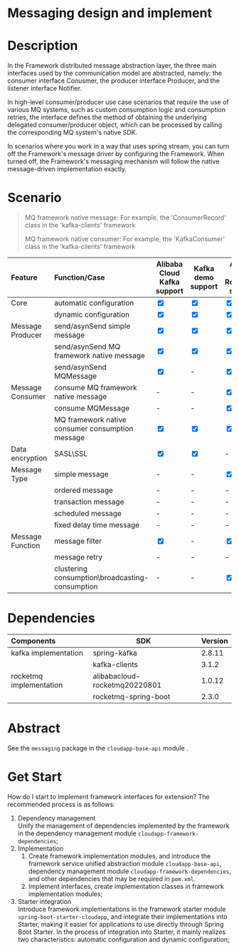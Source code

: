 # Messaging design and implement

# Description

In the Framework distributed message abstraction layer, the three main interfaces used by the communication model are abstracted, namely: the consumer interface Conusmer, the producer interface Producer, and the listener interface Notifier.

In high-level consumer/producer use case scenarios that require the use of various MQ systems, such as custom consumption logic and consumption retries, the interface defines the method of obtaining the underlying delegated consumer/producer object, which can be processed by calling the corresponding MQ system's native SDK.

In scenarios where you work in a way that uses spring stream, you can turn off the Framework's message driver by configuring the Framework. When turned off, the Framework's messaging mechanism will follow the native message-driven implementation exactly.

# Scenario

> MQ framework native message: For example, the 'ConsumerRecord' class in the 'kafka-clients' framework
> 
> MQ framework native consumer:  For example, the 'KafkaConsumer' class in the 'kafka-clients' framework

| **Feature**      | **Function/Case**                                | **Alibaba Cloud Kafka support** | **Kafka demo support**           | **Alibaba Cloud RocketMQ support**  | **RocketMQ demo support**       |
|:-----------------|:-------------------------------------------------|---------------------------------|----------------------------------|-------------------------------------|---------------------------------|
| Core             | automatic configuration                          | <input type="checkbox" checked> | <input type="checkbox" checked>  | <input type="checkbox" checked>     | <input type="checkbox" checked> |
|                  | dynamic configuration                            | <input type="checkbox" checked> | <input type="checkbox" checked>  | <input type="checkbox" checked>     | <input type="checkbox" checked> |
| Message Producer | send/asynSend simple message                     | <input type="checkbox" checked> | <input type="checkbox" checked>  | <input type="checkbox" checked>     | <input type="checkbox" checked> |
|                  | send/asynSend MQ framework native message        | <input type="checkbox" checked> | <input type="checkbox" checked>  | <input type="checkbox" checked>     | -                               |
|                  | send/asynSend MQMessage                          | <input type="checkbox" checked> | -                                | <input type="checkbox" checked>     | -                               |
| Message Consumer | consume MQ framework native message              | -                               | -                                | <input type="checkbox" checked>     | -                               |
|                  | consume MQMessage                                | -                               | -                                | <input type="checkbox" checked>     | <input type="checkbox" checked> |
|                  | MQ framework native consumer consumption message | <input type="checkbox" checked> | <input type="checkbox" checked>  | <input type="checkbox" checked>     | -                               |
| Data encryption  | SASL\SSL                                         | <input type="checkbox" checked> | <input type="checkbox" checked>  | -                                   | -                               |
| Message Type     | simple message                                   | -                               | -                                | <input type="checkbox" checked>     | <input type="checkbox" checked> |
|                  | ordered message                                  | -                               | -                                | -                                   | -                               |
|                  | transaction message                              | -                               | -                                | -                                   | -                               |
|                  | scheduled message                                | -                               | -                                | -                                   | -                               |
|                  | fixed delay time message                         | -                               | -                                | -                                   | -                               |
| Message Function | message filter                                   | <input type="checkbox" checked> | -                                | <input type="checkbox" checked>     | -                               |
|                  | message retry                                    | -                               | -                                | -                                   | -                               |
|                  | clustering consumption\broadcasting-consumption  | -                               | -                                | <input type="checkbox" checked>     | -                               |

# Dependencies

| **Components**           | **SDK**                       | **Version**  |
|:-------------------------|-------------------------------|--------------|
| kafka implementation     | spring-kafka                  | 2.8.11       |
|                          | kafka-clients                 | 3.1.2        |
| rocketmq implementation  | alibabacloud-rocketmq20220801 | 1.0.12       |
|                          | rocketmq-spring-boot          | 2.3.0        |


# Abstract

See the `messaging` package in the `cloudapp-base-api` module .


# Get Start

How do I start to implement framework interfaces for extension? The recommended process is as follows:

1. Dependency management <br> 
    Unify the management of dependencies implemented by the framework in the dependency management module 
   `cloudapp-framework-dependencies`;
2. Implementation
   1. Create framework implementation modules, and introduce the framework service unified abstraction module 
      `cloudapp-base-api`, dependency management module `cloudapp-framework-dependencies`, and other dependencies 
      that may be required in `pom.xml`.
   2. Implement interfaces, create implementation classes in framework implementation modules;
3. Starter integration <br> 
    Introduce framework implementations in the framework starter module `spring-boot-starter-cloudapp`, and 
   integrate their implementations into Starter, making it easier for applications to use directly through Spring 
   Boot Starter. In the process of integration into Starter, it mainly realizes two characteristics: automatic 
   configuration and dynamic configuration;
